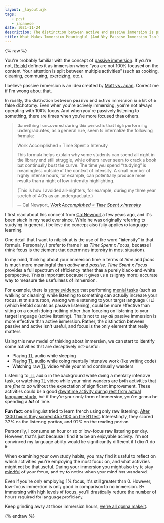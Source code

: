 ```yaml
---
layout: _layout.njk
tags: 
   - post 
   - japanese
date: 2021-11-24
description: The distinction between active and passive immersion is pretty common in the Japanese learning community. However, it's my belief that this is a poor way of categorizing (and thinking about) immersion. To explore this thought more deeply, this article examines what makes immersion meaningful, and how we can use that to shape our perspective on how we look at different kinds of immersion.
title: What Makes Immersion Meaningful (And Why Passive Immersion Isn’t a Thing)
---
```


{% raw %}

You're probably familiar with the concept of [passive immersion](https://refold.la/roadmap/stage-0/c/passive-listening). If you're not, [Refold](https://refold.la) defines it as immersion where <q>you are not 100% focused on the content. Your attention is split between multiple activities</q> (such as cooking, cleaning, commuting, exercizing, etc.).

<aside>I believe passive immersion is an idea created by <a href="https://www.youtube.com/user/MATTvsJapan">Matt vs Japan</a>. Correct me if I'm wrong about that.</aside>

In reality, the distinction between passive and active immersion is a bit of a false dichotomy. Even when you're actively immersing, you're not always operating with 100% focus. And when you're passively listening to something, there are times when you're more focused than others.

> Something I uncovered during this period is that high performing undergraduates, as a general rule, seem to internalize the following formula:
>
> Work Accomplished = Time Spent x Intensity
>
> This formula helps explain why some students can spend all night in the library and still struggle, while others never seem to crack a book but continually bust the curve. The time you spend “studying” is meaningless outside of the context of intensity. A small number of highly intense hours, for example, can potentially produce more results than a night of low-intensity highlighting.
>
>(This is how I avoided all-nighters, for example, during my three year stretch of 4.0’s as an undergraduate.)
>
> &mdash; Cal Newport, <cite><a href="https://www.calnewport.com/blog/2014/04/08/work-accomplished-time-spent-x-intensity/">Work Accomplished = Time Spent x Intensity</a></cite>

I first read about this concept from [Cal Newport](https://www.calnewport.com) a few years ago, and it's been stuck in my head ever since. While he was originally referring to studying in general, I believe the concept also fully applies to language learning.

One detail that I want to nitpick at is the use of the word "intensity" in that formula. Personally, I prefer to frame it as *Time Spent x Focus*, because I think focus is the element that determines intensity in most situations.

In my mind, thinking about your immersion time in terms of *time* and *focus* is much more meaningful than *active* and *passive*. *Time Spent x Focus* provides a full spectrum of efficiency rather than a purely black-and-white perspective. This is important because it gives us a (slightly more) accurate way to measure the usefulness of immersion.

For example, there is [some evidence](https://web.archive.org/web/20190310174754/https://www.sciencedirect.com/science/article/abs/pii/S030439401000875X) that performing [menial tasks](https://blog.sandglaz.com/are-menial-tasks-the-secret-to-great-achievement/) (such as walking or cleaning) while listening to something can actually increase your focus. In this situation, walking while listening to your target language (TL) (which Refold counts as passive listening), could be more effective than siting on a couch doing nothing other than focusing on listening to your target language (active listening). That's not to say *all* passive immersion is more effective than active immersion. Rather, the distinction between passive and active isn't useful, and focus is the only element that really matters.

Using this new model of thinking about immersion, we can start to identify some activities that are deceptively not-useful:

* Playing <abbr title="Target Language">TL</abbr> audio while sleeping
* Playing <abbr title="Target Language">TL</abbr> audio while doing mentally intensive work (like writing code)
* Watching raw <abbr title="Target Language">TL</abbr> video while your mind continually wanders

Listening to <abbr title="Target Language">TL</abbr> audio in the background while doing a mentally intensive task, or watching <abbr title="Target Language">TL</abbr> video while your mind wanders are both activities that are *fine to do* without the expectation of significant improvement. These activities could be a good [downtime activity during rest from actual language study](https://www.mezzoguild.com/passive-language-learning/), but if they're your only form of immersion, you're gonna be spending a ***lot*** of time.

<aside><b>Fun fact</b>: one linguist tried to learn french using only raw listening. <a href="https://www.reddit.com/r/languagelearning/comments/m817lu/linguist_tests_the_input_model_by_attempting_to/">After 1300 hours they scored 45.5/100 on the B1 test</a>. Interestingly, they scored 32% on the listening portion, and 92% on the reading portion.</aside>

Personally, I consume an hour or so of low-focus raw listening per day. However, that's just because I find it to be an enjoyable activity. I'm not convinced my language ability would be significantly different if I didn't do it.

When examining your own study habits, you may find it useful to reflect on which activities you're employing the most focus on, and what activities might not be that useful. During your immersion you might also try to stay [mindful](https://www.vipassana.com/meditation/mindfulness_in_plain_english.html) of your focus, and try to notice when your mind has wandered.

Even if you're only employing 1% focus, it's still greater than 0. However, low-focus immersion is only good in comparison to no immersion. By immersing with high levels of focus, you'll drastically reduce the number of hours required for language proficieny.

Keep grinding away at those immersion hours, [we're all gonna make it](https://www.youtube.com/watch?v=-EVEf8-SSvQ).

{% endraw %}
